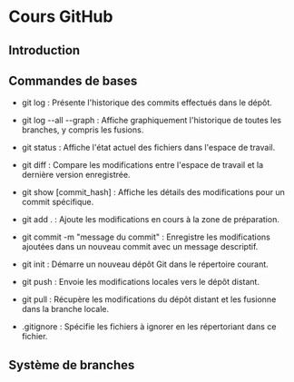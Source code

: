 # Cours GitHub

## Introduction

## Commandes de bases

- git log : Présente l'historique des commits effectués dans le dépôt.

- git log --all --graph : Affiche graphiquement l'historique de toutes les branches, y compris les fusions.

- git status : Affiche l'état actuel des fichiers dans l'espace de travail.

- git diff : Compare les modifications entre l'espace de travail et la dernière version enregistrée.

- git show [commit_hash] : Affiche les détails des modifications pour un commit spécifique.

- git add . : Ajoute les modifications en cours à la zone de préparation.

- git commit -m "message du commit" : Enregistre les modifications ajoutées dans un nouveau commit avec un message descriptif.

- git init : Démarre un nouveau dépôt Git dans le répertoire courant.

- git push : Envoie les modifications locales vers le dépôt distant.

- git pull : Récupère les modifications du dépôt distant et les fusionne dans la branche locale.

- .gitignore : Spécifie les fichiers à ignorer en les répertoriant dans ce fichier.

## Système de branches